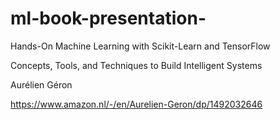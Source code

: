 # ml-book-presentation-

Hands-On Machine Learning with Scikit-Learn and TensorFlow


Concepts, Tools, and Techniques to Build Intelligent Systems


Aurélien Géron

https://www.amazon.nl/-/en/Aurelien-Geron/dp/1492032646
